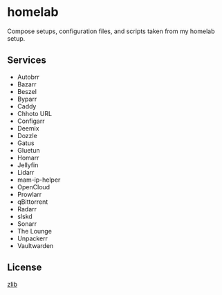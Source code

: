 # homelab

Compose setups, configuration files, and scripts taken from my homelab setup.

## Services

-   Autobrr
-   Bazarr
-   Beszel
-   Byparr
-   Caddy
-   Chhoto URL
-   Configarr
-   Deemix
-   Dozzle
-   Gatus
-   Gluetun
-   Homarr
-   Jellyfin
-   Lidarr
-   mam-ip-helper
-   OpenCloud
-   Prowlarr
-   qBittorrent
-   Radarr
-   slskd
-   Sonarr
-   The Lounge
-   Unpackerr
-   Vaultwarden

## License

[zlib](LICENSE.md)

